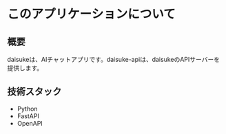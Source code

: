 # このアプリケーションについて

## 概要
daisukeは、AIチャットアプリです。daisuke-apiは、daisukeのAPIサーバーを提供します。

## 技術スタック
- Python
- FastAPI
- OpenAPI
